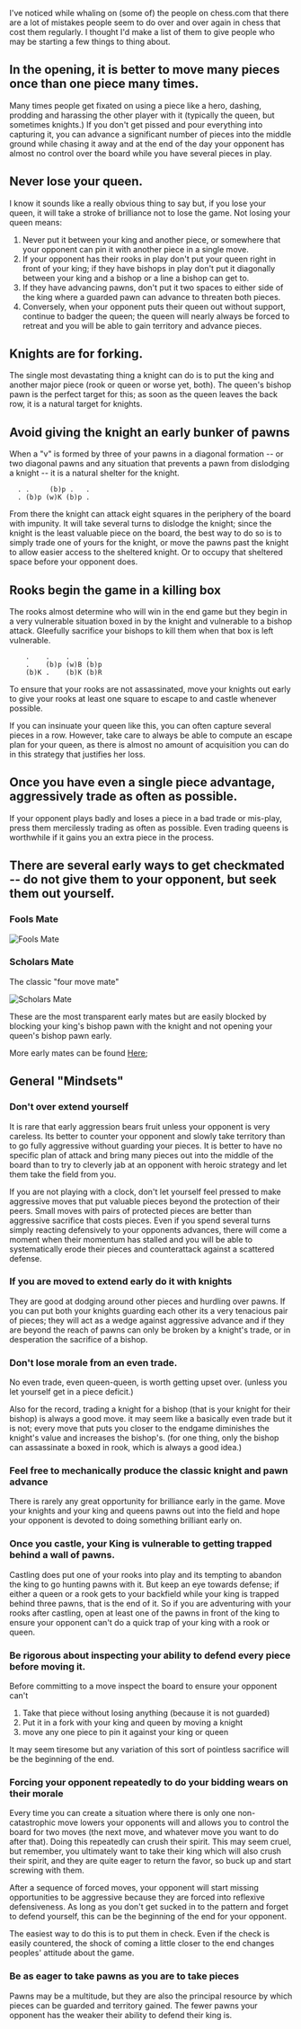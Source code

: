 I've noticed while whaling on (some of) the people on chess.com that there are a lot of mistakes people seem to do over and over again in chess that cost them regularly. I thought I'd make a list of them to give people who may be starting a few things to thing about. 

## In the opening, it is better to move many pieces once than one piece many times.

Many times people get fixated on using a piece like a hero, dashing, prodding and harassing the other player with it (typically the queen, but sometimes knights.) If you don't get pissed and pour everything into capturing it, you can advance a significant number of pieces into the middle ground while chasing it away and at the end of the day your opponent has almost no control over the board while you have several pieces in play. 

## Never lose your queen. 

I know it sounds like a really obvious thing to say but, if you lose your queen, it will take a stroke of brilliance not to lose the game. Not losing your queen means: 

1.  Never put it between your king and another piece, or somewhere that your opponent can pin it with another piece in a single move. 
2. If your opponent has their rooks in play don't put your queen right in front of your king; if they have bishops in play don't put it diagonally between your king and a bishop or a line a bishop can get to. 
3. If they have advancing pawns, don't put it two spaces to either side of the king where a guarded pawn can advance to threaten both pieces.
2. Conversely, when your opponent puts their queen out without support, continue to badger the queen; the queen will nearly always be forced to retreat and you will be able to gain territory and advance pieces. 

## Knights are for forking. 

The single most devastating thing a knight can do is to put the king and another major piece (rook or queen or worse yet, both). The queen's bishop pawn is the perfect target for this; as soon as the queen leaves the back row, it is a natural target for knights. 

## Avoid giving the knight an early bunker of pawns

When a "v" is formed by three of your pawns in a diagonal formation -- or two diagonal pawns and any situation that prevents a pawn from dislodging a knight -- it is a natural shelter for the knight. 

````
  . .     (b)p .   .
  . (b)p (w)K (b)p .

````

From there the knight can attack eight squares in the periphery of the board with impunity. It will take several turns to dislodge the knight; since the knight is the least valuable piece on the board, the best way to do so is to simply trade one of yours for the knight, or move the pawns past the knight to allow easier access to the sheltered knight. Or to occupy that sheltered space before your opponent does.

## Rooks begin the game in a killing box

The rooks almost determine who will win in the end game but they begin in a very vulnerable situation boxed in by the knight and vulnerable to a bishop attack. Gleefully sacrifice your bishops to kill them when that box is left vulnerable. 

````
    .    .    .    .
    .    (b)p (w)B (b)p
    (b)K .    (b)K (b)R

````

To ensure that your rooks are not assassinated, move your knights out early to give your rooks at least one square to escape to and castle whenever possible.

If you can insinuate your queen like this, you can often capture several pieces in a row. However, take care to always be able to compute an escape plan for your queen, as there is almost no amount of acquisition you can do in this strategy that justifies her loss. 

## Once you have even a single piece advantage, aggressively trade as often as possible.

If your opponent plays badly and loses a piece in a bad trade or mis-play, press them mercilessly trading as often as possible. Even trading queens is worthwhile if it gains you an extra piece in the process. 

## There are several early ways to get checkmated -- do not give them to your opponent, but seek them out yourself. 

### Fools Mate

![Fools Mate](http://www.eudesign.com/chessops/img/mate-foo.gif)

### Scholars Mate

The classic "four move mate"

![Scholars Mate ](http://www.eudesign.com/chessops/img/mate-sch.gif)

These are the most transparent early mates but are easily blocked by blocking your king's bishop pawn with the knight and not opening your queen's bishop pawn early. 

More early mates can be found [Here](http://www.eudesign.com/chessops/basics/cpr-mate.htm);

## General "Mindsets"

### Don't over extend yourself

It is rare that early aggression bears fruit unless your opponent is very careless. Its better to counter your opponent and slowly take territory than to go fully aggressive without guarding your pieces. It is better to have no specific plan of attack and bring many pieces out into the middle of the board than to try to cleverly jab at an opponent with heroic strategy and let them take the field from you. 

If you are not playing with a clock, don't let yourself feel pressed to make aggressive moves that put valuable pieces beyond the protection of their peers. Small moves with pairs of protected pieces are better than aggressive sacrifice that costs pieces. Even if you spend several turns simply reacting defensively to your opponents advances, there will come a moment when their momentum has stalled and you will be able to systematically erode their pieces and counterattack against a scattered defense. 

### If you are moved to extend early do it with knights

They are good at dodging around other pieces and hurdling over pawns. If you can put both your knights guarding each other its a very tenacious pair of pieces; they will act as a wedge against aggressive advance and if they are beyond the reach of pawns can only be broken by a knight's trade, or in desperation the sacrifice of a bishop.

### Don't lose morale from an even trade. 

No even trade, even queen-queen, is worth getting upset over. (unless you let yourself get in a piece deficit.) 

Also for the record, trading a knight for a bishop (that is your knight for their bishop) is always a good move. it may seem like a basically even trade but it is not; every move that puts you closer to the endgame diminishes the knight's value and increases the bishop's. (for one thing, only the bishop can assassinate a boxed in rook, which is always a good idea.)

### Feel free to mechanically produce the classic knight and pawn advance

There is rarely any great opportunity for brilliance early in the game. Move your knights and your king and queens pawns out into the field and hope your opponent is devoted to doing something brilliant early on.  

### Once you castle, your King is vulnerable to getting trapped behind a wall of pawns. 

Castling does put one of your rooks into play and its tempting to abandon the king to go hunting pawns with it. But keep an eye towards defense; if either a queen or a rook gets to your backfield while your king is trapped behind three pawns, that is the end of it. So if you are adventuring with your rooks after castling, open at least one of the pawns in front of the king to ensure your opponent can't do a quick trap of your king with a rook or queen.

### Be rigorous about inspecting your ability to defend every piece before moving it. 

Before committing to a move inspect the board to ensure your opponent can't 

1. Take that piece without losing anything (because it is not guarded)
2. Put it in a fork with your king and queen by moving a knight
3. move any one piece to pin it against your king or queen

It may seem tiresome but any variation of this sort of pointless sacrifice will be the beginning of the end. 

### Forcing your opponent repeatedly to do your bidding wears on their morale

Every time you can create a situation where there is only one non-catastrophic move lowers your opponents will and allows you to control the board for two moves (the next move, and whatever move you want to do after that). Doing this repeatedly can crush their spirit. This may seem cruel, but remember, you ultimately want to take their king which will also crush their spirit, and they are quite eager to return the favor, so buck up and start screwing with them. 

After a sequence of forced moves, your opponent will start missing opportunities to be aggressive because they are forced into reflexive defensiveness. As long as you don't get sucked in to the pattern and forget to defend yourself, this can be the beginning of the end for your opponent. 

The easiest way to do this is to put them in check. Even if the check is easily countered, the shock of coming a little closer to the end changes peoples' attitude about the game. 

### Be as eager to take pawns as you are to take pieces

Pawns may be a multitude, but they are also the principal resource by which pieces can be guarded and territory gained. The fewer pawns your opponent has the weaker their ability to defend their king is.